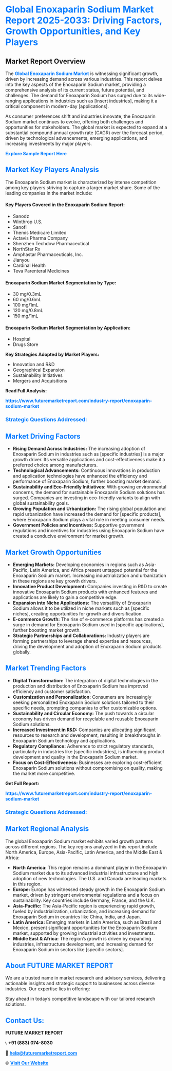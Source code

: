 <h1 style="color: #007BFF;">Global Enoxaparin Sodium Market Report 2025-2033: Driving Factors, Growth Opportunities, and Key Players</h1>

<section id="overview">
<h2>Market Report Overview</h2>
<p>The <a href="https://www.futuremarketreport.com/industry-report/enoxaparin-sodium-market" style="color: #007BFF; text-decoration: none;"><strong>Global Enoxaparin Sodium Market</strong></a> is witnessing significant growth, driven by increasing demand across various industries. This report delves into the key aspects of the Enoxaparin Sodium market, providing a comprehensive analysis of its current status, future potential, and challenges. The demand for Enoxaparin Sodium has surged due to its wide-ranging applications in industries such as [insert industries], making it a critical component in modern-day [applications].</p>
<p>As consumer preferences shift and industries innovate, the Enoxaparin Sodium market continues to evolve, offering both challenges and opportunities for stakeholders. The global market is expected to expand at a substantial compound annual growth rate (CAGR) over the forecast period, driven by technological advancements, emerging applications, and increasing investments by major players.</p>
</section>

<section id="overview">
<p><a href="https://www.futuremarketreport.com/request-sample/reportId=77426" style="color: #007BFF; text-decoration: none;"><strong>Explore Sample Report Here</strong></a></p>
</section>

<section id="key-players">
<h2 style="color: #007BFF;">Market Key Players Analysis</h2>
<p>The Enoxaparin Sodium market is characterized by intense competition among key players striving to capture a larger market share. Some of the leading companies in the market include:</p>
<h4>Key Players Covered in the Enoxaparin Sodium Report:</h4>
<ul><li>Sanodz</li><li>Winthrop U.S.</li><li>Sanofi</li><li>Themis Medicare Limited</li><li>Actavis Pharma Company</li><li>Shenzhen Techdow Pharmaceutical</li><li>NorthStar Rx</li><li>Amphastar Pharmaceuticals, Inc.</li><li>Jianyou</li><li>Cardinal Health</li><li>Teva Parenteral Medicines</li></ul>
<h4>Enoxaparin Sodium Market Segmentation by Type:</h4>
<ul><li>30 mg/0.3mL</li><li>60 mg/0.6mL</li><li>100 mg/1mL</li><li>120 mg/0.8mL</li><li>150 mg/1mL</li></ul>

<h4>Enoxaparin Sodium Market Segmentation by Application:</h4>
<ul><li>Hospital</li><li>Drugs Store</li></ul>
<p><strong>Key Strategies Adopted by Market Players:</strong></p>
<ul>
<li>Innovation and R&D</li>
<li>Geographical Expansion</li>
<li>Sustainability Initiatives</li>
<li>Mergers and Acquisitions</li>
</ul>
</section>

<section>
<p><strong>Read Full Analysis: </strong></p><a href="https://www.futuremarketreport.com/industry-report/enoxaparin-sodium-market" style="color: #007BFF; text-decoration: none;"><strong>https://www.futuremarketreport.com/industry-report/enoxaparin-sodium-market</strong></a>
<h3 style="color: #007BFF;">Strategic Questions Addressed:</h3>
</section>

<section id="driving-factors">
<h2 style="color: #007BFF;">Market Driving Factors</h2>
<ul>
<li><strong>Rising Demand Across Industries:</strong> The increasing adoption of Enoxaparin Sodium in industries such as [specific industries] is a major growth driver. Its versatile applications and cost-effectiveness make it a preferred choice among manufacturers.</li>
<li><strong>Technological Advancements:</strong> Continuous innovations in production and application technologies have enhanced the efficiency and performance of Enoxaparin Sodium, further boosting market demand.</li>
<li><strong>Sustainability and Eco-Friendly Initiatives:</strong> With growing environmental concerns, the demand for sustainable Enoxaparin Sodium solutions has surged. Companies are investing in eco-friendly variants to align with global sustainability goals.</li>
<li><strong>Growing Population and Urbanization:</strong> The rising global population and rapid urbanization have increased the demand for [specific products], where Enoxaparin Sodium plays a vital role in meeting consumer needs.</li>
<li><strong>Government Policies and Incentives:</strong> Supportive government regulations and incentives for industries using Enoxaparin Sodium have created a conducive environment for market growth.</li>
</ul>
</section>

<section id="growth-opportunities">
<h2 style="color: #007BFF;">Market Growth Opportunities</h2>
<ul>
<li><strong>Emerging Markets:</strong> Developing economies in regions such as Asia-Pacific, Latin America, and Africa present untapped potential for the Enoxaparin Sodium market. Increasing industrialization and urbanization in these regions are key growth drivers.</li>
<li><strong>Innovative Product Development:</strong> Companies investing in R&D to create innovative Enoxaparin Sodium products with enhanced features and applications are likely to gain a competitive edge.</li>
<li><strong>Expansion into Niche Applications:</strong> The versatility of Enoxaparin Sodium allows it to be utilized in niche markets such as [specific niches], creating opportunities for growth and diversification.</li>
<li><strong>E-commerce Growth:</strong> The rise of e-commerce platforms has created a surge in demand for Enoxaparin Sodium used in [specific applications], further boosting market growth.</li>
<li><strong>Strategic Partnerships and Collaborations:</strong> Industry players are forming partnerships to leverage shared expertise and resources, driving the development and adoption of Enoxaparin Sodium products globally.</li>
</ul>
</section>

<section id="trending-factors">
<h2 style="color: #007BFF;">Market Trending Factors</h2>
<ul>
<li><strong>Digital Transformation:</strong> The integration of digital technologies in the production and distribution of Enoxaparin Sodium has improved efficiency and customer satisfaction.</li>
<li><strong>Customization and Personalization:</strong> Consumers are increasingly seeking personalized Enoxaparin Sodium solutions tailored to their specific needs, prompting companies to offer customizable options.</li>
<li><strong>Sustainability and Circular Economy:</strong> The push towards a circular economy has driven demand for recyclable and reusable Enoxaparin Sodium solutions.</li>
<li><strong>Increased Investment in R&D:</strong> Companies are allocating significant resources to research and development, resulting in breakthroughs in Enoxaparin Sodium technology and applications.</li>
<li><strong>Regulatory Compliance:</strong> Adherence to strict regulatory standards, particularly in industries like [specific industries], is influencing product development and quality in the Enoxaparin Sodium market.</li>
<li><strong>Focus on Cost-Effectiveness:</strong> Businesses are exploring cost-efficient Enoxaparin Sodium solutions without compromising on quality, making the market more competitive.</li>
</ul>
</section>

<section>
<p><strong>Get Full Report: </strong></p><a href="https://www.futuremarketreport.com/industry-report/enoxaparin-sodium-market" style="color: #007BFF; text-decoration: none;"><strong>https://www.futuremarketreport.com/industry-report/enoxaparin-sodium-market</strong></a>
<h3 style="color: #007BFF;">Strategic Questions Addressed:</h3>
</section>


<section id="regional-analysis">
<h2 style="color: #007BFF;">Market Regional Analysis</h2>
<p>The global Enoxaparin Sodium market exhibits varied growth patterns across different regions. The key regions analyzed in this report include North America, Europe, Asia-Pacific, Latin America, and the Middle East & Africa:</p>
<ul>
<li><strong>North America:</strong> This region remains a dominant player in the Enoxaparin Sodium market due to its advanced industrial infrastructure and high adoption of new technologies. The U.S. and Canada are leading markets in this region.</li>
<li><strong>Europe:</strong> Europe has witnessed steady growth in the Enoxaparin Sodium market, driven by stringent environmental regulations and a focus on sustainability. Key countries include Germany, France, and the U.K.</li>
<li><strong>Asia-Pacific:</strong> The Asia-Pacific region is experiencing rapid growth, fueled by industrialization, urbanization, and increasing demand for Enoxaparin Sodium in countries like China, India, and Japan.</li>
<li><strong>Latin America:</strong> Emerging markets in Latin America, such as Brazil and Mexico, present significant opportunities for the Enoxaparin Sodium market, supported by growing industrial activities and investments.</li>
<li><strong>Middle East & Africa:</strong> The region’s growth is driven by expanding industries, infrastructure development, and increasing demand for Enoxaparin Sodium in sectors like [specific sectors].</li>
</ul>
</section>

<footer>
<h2 style="color: #007BFF;">About FUTURE MARKET REPORT</h2>
<p>We are a trusted name in market research and advisory services, delivering actionable insights and strategic support to businesses across diverse industries. Our expertise lies in offering:</p>

<p>Stay ahead in today’s competitive landscape with our tailored research solutions.</p>

<h2 style="color: #007BFF;">Contact Us:</h2>
<p><strong>FUTURE MARKET REPORT</strong></p>
<p>📞 <strong>+91 (883) 074-8030</strong></p>
<p>📧 <strong><a href="mailto:help@futuremarketreport.com" style="color: #007BFF;">help@futuremarketreport.com</a></strong></p>
<p>🌐 <strong><a href="https://www.futuremarketreport.com/" style="color: #007BFF;">Visit Our Website</a></strong></p>
</footer>